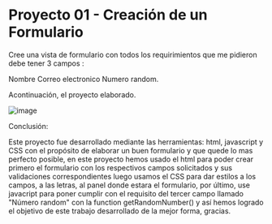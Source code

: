 # Proyecto 01 - Creación de un Formulario
Cree una vista de formulario con todos los requirimientos que me pidieron debe tener 3 campos :

Nombre
Correo electronico
Numero random.

Acontinuación, el proyecto elaborado.

![image](https://user-images.githubusercontent.com/125482171/219109873-a37c00b3-2ca1-4b31-828d-ad519adb089a.png)




Conclusión:

Este proyecto fue desarrollado mediante las herramientas: html, javascript y CSS con el propósito de elaborar un buen formulario y que quede lo mas perfecto posible,
en este proyecto hemos usado el html para poder crear primero el formulario con los respectivos campos solicitados y sus validaciones correspondientes luego usamos el
CSS para dar estilos a los campos, a las letras, al panel donde estara el formulario, por último, use javacript para poner cumplir con el requisito del tercer campo llamado
"Número random" con la function getRandomNumber() y así hemos logrado el objetivo de este trabajo desarrollado de la mejor forma, gracias.





